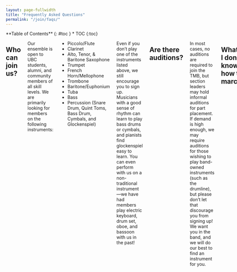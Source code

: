 ```yaml
---
layout: page-fullwidth
title: "Frequently Asked Questions"
permalink: "/join/faqs/"
---
```

<div class="row">
<div class="medium-4 medium-push-8 columns" markdown="1">
<div class="panel radius" markdown="1">
**Table of Contents**
{: #toc }
*  TOC
{:toc}
</div>
</div><!-- /.medium-4.columns -->

<div class="medium-8 medium-pull-4 columns" markdown="1">

## Who can join us?
Our ensemble is open to UBC students, alumni, and community members of all skill levels. We are primarily looking for members on the following instruments:

 * Piccolo/Flute
 * Clarinet
 * Alto, Tenor, & Baritone Saxophone
 * Trumpet
 * French Horn/Mellophone
 * Trombone
 * Baritone/Euphonium
 * Tuba
 * Bass
 * Percussion (Snare Drum, Quint Toms, Bass Drum, Cymbals, and Glockenspiel)
 
Even if you don’t play one of the instruments listed above, we still encourage you to sign up. Musicians with a good sense of rhythm can learn to play bass drums or cymbals, and pianists find glockenspiel easy to learn. You can even perform with us on a non-traditional instrument—we have had members play electric keyboard, drum set, oboe, and bassoon with us in the past!

## Are there auditions?
In most cases, no auditions are required to join the TMB, but section leaders may hold informal auditions for part placement. If demand is high enough, we may require auditions for those wishing to play band-owned instruments (such as the drumline), but please don’t let that discourage you from signing up! We want you in the band, and we will do our best to find an instrument for you.

## What if I don’t know how to march?
This is not a problem. We are an informal corps-style marching band, and our marching technique is easy to learn. Our members come from a variety of backgrounds: other high school and university marching bands, community bands, Air Cadet bands, as well as some who have never marched at all!

## Does the band have instruments available for loan?
We have a limited supply of saxophones, trombones, sousaphones, and percussion instruments for our members to use. Depending on demand, auditions may be required to use these instruments. If you don’t own an instrument, [email us](info@thunderbirdband.ca) and we will let you know what is available.

## Does it cost anything to join the band?
We charge a small membership fee of $10 per year for UBC students, and $15 per year for everyone else.

## Can I join other groups on campus?
Absolutely! Our members find more than enough time to participate and even hold leadership positions in many other campus groups, including AMS clubs, Concert Winds, greek life, residence life, undergraduate societies, co-op, and more. Our rehearsal schedule is set up to not conflict with participation in the Concert Winds and Wind Symphony.

## When does the band rehearse?
We have a weekly rehearsal on Tuesday evenings from 6:30 - 8:00 PM. If we perform a halftime show, we hold an additional three rehearsals the week of the show for members who choose to participate in the show; if we perform a parade, we hold an additional rehearsal prior to the parade for members who choose to participate in the parade.

## How much commitment is required?
In addition to our weekly rehearsals, we typically perform at one UBC Athletics event per week (usually on Friday or Saturday), with a few extra community performances throughout the term. We understand that our members are students first, so it's okay to miss a few rehearsals or performances as long as you let us know in advance! At some football games, the band performs a halftime show; participation in the halftime show is optional but those who wish to perform in the show are required to attend three two-hour field rehearsals the week of the show.

If you have any other questions, don't hesitate to email us at <info@thunderbirdband.ca>, and we will get back to you ASAP!

</div><!-- /.medium-8.columns -->
</div><!-- /.row -->
